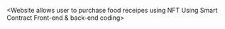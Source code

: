 <Website allows user to purchase food receipes using NFT
Using Smart Contract
Front-end & back-end coding>
